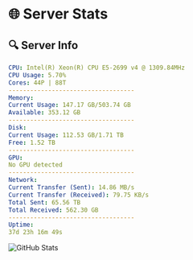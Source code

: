 # 🌐 Server Stats
## 🔍 Server Info
```yaml
CPU: Intel(R) Xeon(R) CPU E5-2699 v4 @ 1309.84MHz
CPU Usage: 5.70%
Cores: 44P | 88T
-----------------------------------
Memory:
Current Usage: 147.17 GB/503.74 GB
Available: 353.12 GB
-----------------------------------
Disk:
Current Usage: 112.53 GB/1.71 TB
Free: 1.52 TB
-----------------------------------
GPU:
No GPU detected
-----------------------------------
Network:
Current Transfer (Sent): 14.86 MB/s
Current Transfer (Received): 79.75 KB/s
Total Sent: 65.56 TB
Total Received: 562.30 GB
-----------------------------------
Uptime:
37d 23h 16m 49s
```
![GitHub Stats](https://img.shields.io/badge/Updated-2025-04-14_20:39:38-blue)